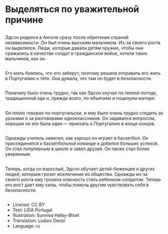 # Выделяться по уважительной причине

##
Эдсон родился в Анголе сразу после обретения страной независимости. Он был очень высоким мальчиком. Из-за своего роста он выделялся. Люди, которые давали детям оружие, чтобы они сражались в качестве солдат в гражданской войне, хотели таких мальчиков, как он.

##
Его мать боялась, что его заберут, поэтому решила отправить его жить в Португалию к тёте. Она думала, что там он будет в безопасности.

##
Поначалу было очень трудно, так как Эдсон скучал по теплой погоде, традиционной еде и, прежде всего, по объятиям и поцелуям матери.

##
Он плохо говорил по-португальски, и ему было очень трудно следить за уроками и за разговорами одноклассников. Он задавался вопросом, хорошая ли это была идея — приехать в Португалию в конце концов.

##
Однажды учитель заметил, как хорошо он играет в баскетбол. Он присоединился к баскетбольной команде и добился больших успехов. Он стал популярным в школе и завел друзей. Он также стал более уверенным.

##
Теперь, когда он взрослый, Эдсон обучает детей-беженцев и других людей, которым грозит исключение из общества. Однажды из-за своего роста ему грозила опасность стать ребенком-солдатом. Теперь его рост дает ему силы, чтобы помочь другим чувствовать себя в безопасности.

##
* License: CC BY
* Text: LIDA Portugal
* Illustration: Sunniva Høiby-Øiset
* Translation: Liubov Denoi
* Language: ru
